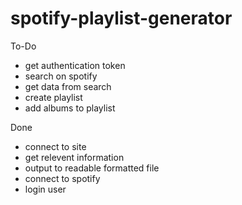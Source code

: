 # spotify-playlist-generator
To-Do
 - get authentication token
 - search on spotify
 - get data from search
 - create playlist
 - add albums to playlist

Done
 - connect to site
 - get relevent information
 - output to readable formatted file
 - connect to spotify
 - login user
